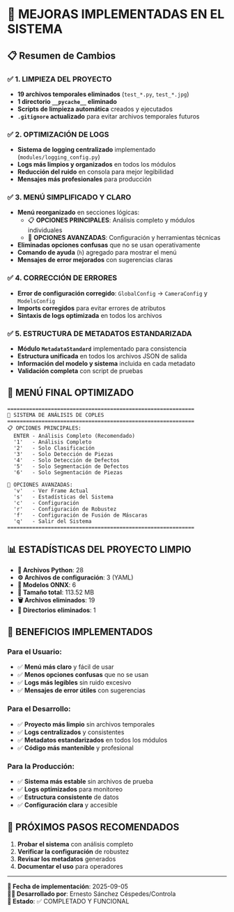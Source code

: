# 🎉 MEJORAS IMPLEMENTADAS EN EL SISTEMA

## 📋 Resumen de Cambios

### ✅ **1. LIMPIEZA DEL PROYECTO**
- **19 archivos temporales eliminados** (`test_*.py`, `test_*.jpg`)
- **1 directorio `__pycache__` eliminado**
- **Scripts de limpieza automática** creados y ejecutados
- **`.gitignore` actualizado** para evitar archivos temporales futuros

### ✅ **2. OPTIMIZACIÓN DE LOGS**
- **Sistema de logging centralizado** implementado (`modules/logging_config.py`)
- **Logs más limpios y organizados** en todos los módulos
- **Reducción del ruido** en consola para mejor legibilidad
- **Mensajes más profesionales** para producción

### ✅ **3. MENÚ SIMPLIFICADO Y CLARO**
- **Menú reorganizado** en secciones lógicas:
  - 📋 **OPCIONES PRINCIPALES**: Análisis completo y módulos individuales
  - 🔧 **OPCIONES AVANZADAS**: Configuración y herramientas técnicas
- **Eliminadas opciones confusas** que no se usan operativamente
- **Comando de ayuda** (`h`) agregado para mostrar el menú
- **Mensajes de error mejorados** con sugerencias claras

### ✅ **4. CORRECCIÓN DE ERRORES**
- **Error de configuración corregido**: `GlobalConfig` → `CameraConfig` y `ModelsConfig`
- **Imports corregidos** para evitar errores de atributos
- **Sintaxis de logs optimizada** en todos los archivos

### ✅ **5. ESTRUCTURA DE METADATOS ESTANDARIZADA**
- **Módulo `MetadataStandard`** implementado para consistencia
- **Estructura unificada** en todos los archivos JSON de salida
- **Información del modelo y sistema** incluida en cada metadato
- **Validación completa** con script de pruebas

## 🎯 **MENÚ FINAL OPTIMIZADO**

```
============================================================
🎯 SISTEMA DE ANÁLISIS DE COPLES
============================================================
📋 OPCIONES PRINCIPALES:
  ENTER - Análisis Completo (Recomendado)
  '1'   - Análisis Completo
  '2'   - Solo Clasificación
  '3'   - Solo Detección de Piezas
  '4'   - Solo Detección de Defectos
  '5'   - Solo Segmentación de Defectos
  '6'   - Solo Segmentación de Piezas

🔧 OPCIONES AVANZADAS:
  'v'   - Ver Frame Actual
  's'   - Estadísticas del Sistema
  'c'   - Configuración
  'r'   - Configuración de Robustez
  'f'   - Configuración de Fusión de Máscaras
  'q'   - Salir del Sistema
============================================================
```

## 📊 **ESTADÍSTICAS DEL PROYECTO LIMPIO**

- **📄 Archivos Python**: 28
- **⚙️ Archivos de configuración**: 3 (YAML)
- **🧠 Modelos ONNX**: 6
- **💾 Tamaño total**: 113.52 MB
- **🗑️ Archivos eliminados**: 19
- **📂 Directorios eliminados**: 1

## 🚀 **BENEFICIOS IMPLEMENTADOS**

### **Para el Usuario:**
- ✅ **Menú más claro** y fácil de usar
- ✅ **Menos opciones confusas** que no se usan
- ✅ **Logs más legibles** sin ruido excesivo
- ✅ **Mensajes de error útiles** con sugerencias

### **Para el Desarrollo:**
- ✅ **Proyecto más limpio** sin archivos temporales
- ✅ **Logs centralizados** y consistentes
- ✅ **Metadatos estandarizados** en todos los módulos
- ✅ **Código más mantenible** y profesional

### **Para la Producción:**
- ✅ **Sistema más estable** sin archivos de prueba
- ✅ **Logs optimizados** para monitoreo
- ✅ **Estructura consistente** de datos
- ✅ **Configuración clara** y accesible

## 🎯 **PRÓXIMOS PASOS RECOMENDADOS**

1. **Probar el sistema** con análisis completo
2. **Verificar la configuración** de robustez
3. **Revisar los metadatos** generados
4. **Documentar el uso** para operadores

---

**📅 Fecha de implementación**: 2025-09-05  
**👨‍💻 Desarrollado por**: Ernesto Sánchez Céspedes/Controla  
**🔧 Estado**: ✅ COMPLETADO Y FUNCIONAL

